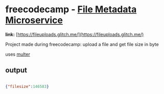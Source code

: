 freecodecamp - [File Metadata Microservice](https://www.freecodecamp.org/challenges/file-metadata-microservice)
=========================

**link:** [https://fileuploads.glitch.me/](https://fileuploads.glitch.me/)

Project made during freecodecamp: upload a file and get file size in byte

uses [multer](https://www.npmjs.com/package/multer)

## output
```JSON

{"filesize":146583}

```

